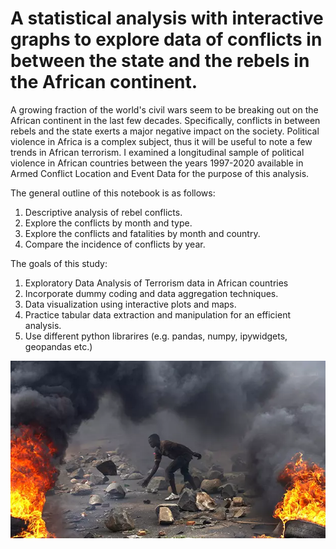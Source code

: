 # A statistical analysis with interactive graphs to explore data of conflicts in between the state and the rebels in the African continent. 

A growing fraction of the world's civil wars seem to be breaking out on the African continent in the last few decades. Specifically, conflicts in between rebels and the state exerts a major negative impact on the society. Political violence in Africa is a complex subject, thus it will be useful to note a few trends in African terrorism. I examined a longitudinal sample of political violence in African countries between the years 1997-2020 available in Armed Conflict Location and Event Data for the purpose of this analysis.

The general outline of this notebook is as follows:
1. Descriptive analysis of rebel conflicts.
2. Explore the conflicts by month and type.
3. Explore the conflicts and fatalities by month and country.
4. Compare the incidence of conflicts by year.

The goals of this study:
1. Exploratory Data Analysis of Terrorism data in African countries
2. Incorporate dummy coding and data aggregation techniques.
3. Data visualization using interactive plots and maps.
4. Practice tabular data extraction and manipulation for an efficient analysis.
5. Use different python librarires (e.g. pandas, numpy, ipywidgets, geopandas etc.)


![My Image](Violence.jpg.webp)
